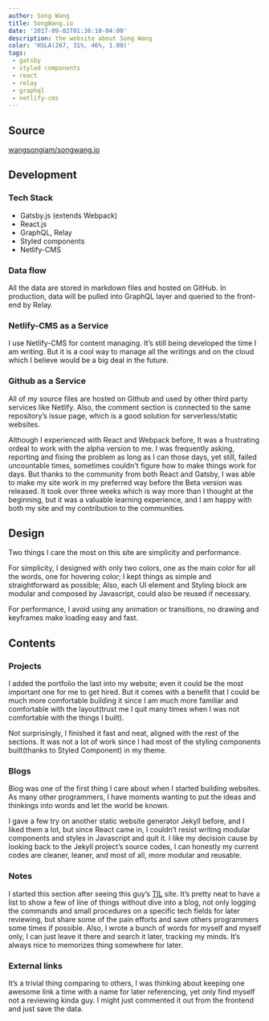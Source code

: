 ```yaml
---
author: Song Wang
title: SongWang.io
date: '2017-09-02T01:36:10-04:00'
description: the website about Song Wang
color: 'HSLA(267, 31%, 46%, 1.00)'
tags:
 - gatsby
 - styled components
 - react
 - relay
 - graphql
 - netlify-cms
---
```


## Source
[wangsongiam/songwang.io
](https://github.com/wangsongiam/songwang.io)


## Development

### Tech Stack
* Gatsby.js (extends Webpack)
* React.js
* GraphQL, Relay
* Styled components
* Netlify-CMS

### Data flow
All the data are stored in markdown files and hosted on GitHub. In production, data will be pulled into GraphQL layer and queried to the front-end by Relay.

### Netlify-CMS as a Service

I use Netlify-CMS for content managing. It’s still being developed the time I am writing. But it is a cool way to manage all the writings and on the cloud which I believe would be a big deal in the future. 

### Github as a Service

All of my source files are hosted on Github and used by other third party services like Netlify. Also, the comment section is connected to the same repository’s issue page, which is a good solution for serverless/static websites.


Although I experienced with React and Webpack before, It was a frustrating ordeal to work with the alpha version to me. I was frequently asking, reporting and fixing the problem as long as I can those days, yet still, failed uncountable times, sometimes couldn't figure how to make things work for days. But thanks to the community from both React and Gatsby, I was able to make my site work in my preferred way before the Beta version was released. It took over three weeks which is way more than I thought at the beginning, but it was a valuable learning experience, and I am happy with both my site and my contribution to the communities.

## Design

Two things I care the most on this site are simplicity and performance. 

For simplicity, I designed with only two colors, one as the main color for all the words, one for hovering color; I kept things as simple and straightforward as possible; Also, each UI element and Styling block are modular and composed by Javascript, could also be reused if necessary.

For performance, I avoid using any animation or transitions, no drawing and keyframes make loading easy and fast.

## Contents
### Projects
I added the portfolio the last into my website; even it could be the most important one for me to get hired. But it comes with a benefit that I could be much more comfortable building it since I am much more familiar and comfortable with the layout(trust me I quit many times when I was not comfortable with the things I built). 

Not surprisingly, I finished it fast and neat, aligned with the rest of the sections. It was not a lot of work since I had most of the styling components built(thanks to Styled Component) in my theme. 

### Blogs
Blog was one of the first thing I care about when I started building websites. As many other programmers, I have moments wanting to put the ideas and thinkings into words and let the world be known. 

I gave a few try on another static website generator Jekyll before, and I liked them a lot, but since React came in, I couldn’t resist writing modular components and styles in Javascript and quit it.  I like my decision cause by looking back to the Jekyll project’s source codes, I can honestly my current codes are cleaner, leaner, and most of all, more modular  and reusable. 

### Notes
I started this section after seeing this guy’s [TIL](http://ricostacruz.com/til/) site. It’s pretty neat to have a list to show a few of line of things without dive into a blog, not only logging the commands and small procedures on a specific tech fields for later reviewing, but share some of the pain efforts and save others programmers some times if possible. Also, I wrote a bunch of words for myself and myself only, I can just leave it there and search it later, tracking my minds. It’s always nice to memorizes thing somewhere for later. 

### External links
It’s a trivial thing comparing to others, I was thinking about keeping one awesome link a time with a name for later referencing, yet only find myself not a reviewing kinda guy. I might just commented it out from the frontend and just save the data. 

